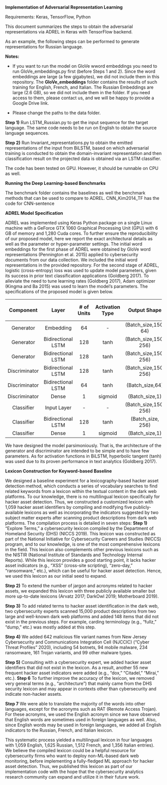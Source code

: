 **Implementation of Adversarial Representation Learning**

Requirements: Keras, TensorFlow, Python

This document summarizes the steps to obtain the adversarial representations via ADREL in Keras with TensorFlow backend.

As an example, the following steps can be performed to generate representations for Russian language.

**Notes:** 

* If you want to  run the model on GloVe wword embeddings you need to run GloVe_embeddings.py first (before Steps 1 and 2). Since the word embeddings are large (a few gigabytes), we did not include them in this repository. The **GloVe_embeddings** folder contains the results of such training for English, French, and Italian. The Russian Embeddings are large (2.6 GB), so we did not include them in the folder. If you need access to them, please contact us, and we will be happy to provide a Google Drive link. 

* Please change the paths to the data folder.

**Step 1)** Run LSTM_Russian.py to get the input sequence for the target language. The same code needs to be run on English to obtain the source language sequences.

**Step 2)** Run Invariant_representations.py to obtain the emitted representations of the input from BiLSTM, based on which adversarial training is conducted to obtain the domain-invariant representation and then classification result on the projected data is obtained via an LSTM classifier.
 
 The code has been tested on GPU. However, it should be runnable on CPU as well.
 
 **Running the Deep Learning-based Benchmarks**
 
 The benchmark folder contains the baselines as well the benchmark methods that can be used to compare to ADREL.
 CNN_Kim2014_TF has the code for CNN-sentence

**ADREL Model Specification**

ADREL was implemented using Keras Python package on a single Linux machine with a GeForce GTX 1060 Graphical Processing Unit (GPU) with 6 GB of memory and 1,280 Cuda cores. To further ensure the reproducibility of our proposed model, here we report the exact architectural details as well as the parameter or hyper-parameter settings. The initial word embeddings for the first phase of ADREL were obtained by GloVe word representations (Pennington et al. 2015) applied to cybersecurity documents from our data collection. We included the initial word representations in the provided repository. For the second stage of ADREL, logistic (cross-entropy) loss was used to update model parameters, given its success in prior text classification applications (Goldberg 2017). To alleviate the need to tune learning rates (Goldberg 2017), Adam optimizer (Kingma and Ba 2015) was used to learn the model’s parameters. The specifications of the proposed model is given below. 

| Component     | Layer              | # of Units | Activation Type | Output Shape         | Layer-Specific Parameters      |
| :-----:       | :-:                | :-:        | :-:             | :-:                  |     :-:                        |
| Generator     | Embedding          | 64         | -               | (Batch_size,150, 64) |     Vocabulary_ size = 10,000  |
| Generator     | Bidirectional LSTM | 128        | tanh            | (Batch_size,150, 256)|     Bias_initializer = 0       |
| Generator     | Bidirectional LSTM | 128        | tanh            | (Batch_size,150, 256)|     Bias_initializer = 0       |
| Discriminator | Bidirectional LSTM | 128        | tanh            | (Batch_size,150, 256)|     Bias_initializer = 0       |
| Discriminator | Bidirectional LSTM | 64         | tanh            | (Batch_size,64)      |     Bias_initializer = 0       |
| Discriminator | Dense              | 1          | sigmoid         | (Batch_size,1)       |     -                          |
| Classifier    | Input Layer        | -          | -               | (Batch_size,150, 256)|     Sparse = false             |
| Classifier    | Bidirectional LSTM | 128        | tanh            | (Batch_size, 256)    |     Bias_initializer = 0       |
| Classifier    | Dense              | 1          | sigmoid         | (Batch_size,1)       |     -                          |

We have designed the model parsimoniously. That is, the architecture of the generator and discriminator are intended to be simple and to have few parameters. As for activation functions in BiLSTM, hyperbolic tangent (tanh) was used due to its proven performance in text analytics (Goldberg 2017).

**Lexicon Construction for Keyword-based Baseline**

We designed a baseline experiment for a lexicography-based hacker asset detection method, which conducts a series of vocabulary searches to find related keywords from a lexicon within the textual content in the dark web platforms. To our knowledge, there is no multilingual lexicon specifically for hacker asset detection. Thus, we constructed a customized lexicon with 1,059 hacker asset identifiers by compiling and modifying five publicly-available lexicons as well as incorporating the indicators suggested by two subject matter experts after scanning product descriptions from dark web platforms. The compilation process is detailed in seven steps: 
**Step 1)** “Explore Terms,” a cybersecurity lexicon compiled by the Department of Homeland Security (DHS) (NICCS 2019). This lexicon was constructed as part of the National Initiative for Cybersecurity Careers and Studies (NICCS) program, and to our knowledge, is one of the most comprehensive lexicons in the field. This lexicon also complements other previous lexicons such as the NISTIR (National Institute of Standards and Technology Internal Reports). While this lexicon provides a good starting point, it lacks hacker asset indicators (e.g., “XSS” (cross-site scripting), “zero-day,” “ransomware,” etc.), which can be useful for hacker asset detection. Hence, we used this lexicon as our initial seed to expand.

**Step 2)** To extend the number of jargon and acronyms related to hacker assets, we expanded this lexicon with three publicly available smaller but more up-to-date lexicons (Arvatz 2017; DarkOwl 2019; Motherboard 2019).

**Step 3)** To add related terms to hacker asset identification in the dark web, two cybersecurity experts scanned 15,000 product descriptions from two large and well-known dark web platforms and added 148 items that did not exist in the previous steps. For example, carding terminology (e.g., “fullz,” “dump,” etc.) was mostly added at this step.

**Step 4)** We added 642 malicious file variant names from New Jersey Cybersecurity and Communications Integration Cell (NJCCIC) (“Cyber Threat Profiles” 2020), including 54 botnets, 94 mobile malware, 234 ransomware, 161 Trojan variants, and 99 other malware types.

**Step 5)** Consulting with a cybersecurity expert, we added hacker asset identifiers that did not exist in the lexicon. As a result, another 55 new frequent hacker asset indicators were added (e.g., “dox,” “Citadel,” “Mirai,” etc.).
**Step 6** To further improve the accuracy of the lexicon, we removed very general terms (e.g., “architecture”) that mainly came from the DHS security lexicon and may appear in contexts other than cybersecurity and indicate non-hacker assets.

**Step 7** We were able to translate the majority of the words into other languages, except for the acronyms such as RAT (Remote Access Trojan). For these acronyms, we used the English acronym since we have observed that English words are sometimes used in foreign languages as well. Also, since English words may be used in foreign languages, we added all English indicators to the Russian, French, and Italian lexicon.

This systematic process yielded a multilingual lexicon in four languages with 1,059 English, 1,625 Russian, 1,512 French, and 1,356 Italian entries). We believe the compiled lexicon could be a helpful resource for cybersecurity firms who want to deploy non-ML-based dark web monitoring, before implementing a fully-fledged ML approach for hacker asset detection. Thus, we published this lexicon as part of our implementation code with the hope that the cybersecurity analytics research community can expand and utilize it in their future work.
